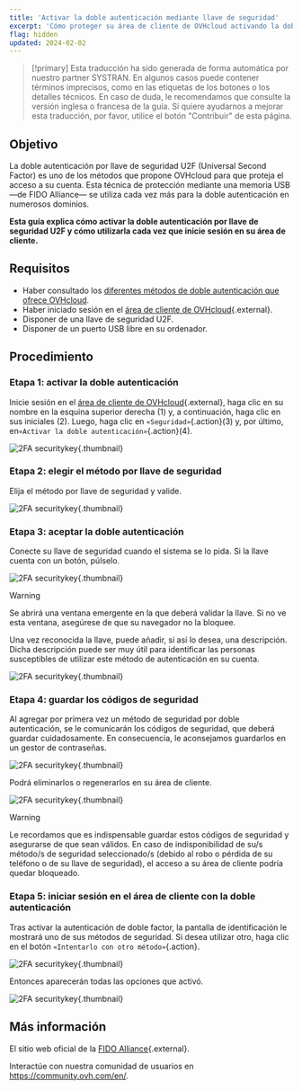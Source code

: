 ```yaml
---
title: 'Activar la doble autenticación mediante llave de seguridad'
excerpt: 'Cómo proteger su área de cliente de OVHcloud activando la doble autenticación por llave de seguridad U2F'
flag: hidden
updated: 2024-02-02
---
```


> [!primary]
> Esta traducción ha sido generada de forma automática por nuestro partner SYSTRAN. En algunos casos puede contener términos imprecisos, como en las etiquetas de los botones o los detalles técnicos. En caso de duda, le recomendamos que consulte la versión inglesa o francesa de la guía. Si quiere ayudarnos a mejorar esta traducción, por favor, utilice el botón "Contribuir" de esta página.
>

## Objetivo

La doble autenticación por llave de seguridad U2F (Universal Second Factor) es uno de los métodos que propone OVHcloud para que proteja el acceso a su cuenta. Esta técnica de protección mediante una memoria USB —de FIDO Alliance— se utiliza cada vez más para la doble autenticación en numerosos dominios.

**Esta guía explica cómo activar la doble autenticación por llave de seguridad U2F y cómo utilizarla cada vez que inicie sesión en su área de cliente.**

## Requisitos

- Haber consultado los [diferentes métodos de doble autenticación que ofrece OVHcloud](/pages/account_and_service_management/account_information/secure-ovhcloud-account-with-2fa).
- Haber iniciado sesión en el [área de cliente de OVHcloud](https://ca.ovh.com/auth/?action=gotomanager&from=https://www.ovh.com/world/&ovhSubsidiary=ws){.external}.
- Disponer de una llave de seguridad U2F.
- Disponer de un puerto USB libre en su ordenador.

## Procedimiento

### Etapa 1: activar la doble autenticación

Inicie sesión en el [área de cliente de OVHcloud](https://ca.ovh.com/auth/?action=gotomanager&from=https://www.ovh.com/world/&ovhSubsidiary=ws){.external}, haga clic en su nombre en la esquina superior derecha (1) y, a continuación, haga clic en sus iniciales (2). Luego, haga clic en `«Seguridad»`{.action}(3) y, por último, en`«Activar la doble autenticación»`{.action}(4).

![2FA securitykey](images/hub2FA.png){.thumbnail}

### Etapa 2: elegir el método por llave de seguridad

Elija el método por llave de seguridad y valide.

![2FA securitykey](images/2fakey1edit.png){.thumbnail}

### Etapa 3: aceptar la doble autenticación

Conecte su llave de seguridad cuando el sistema se lo pida. Si la llave cuenta con un botón, púlselo. 

![2FA securitykey](images/2fakey2.png){.thumbnail}

> [!warning]
>
> Se abrirá una ventana emergente en la que deberá validar la llave. Si no ve esta ventana, asegúrese de que su navegador no la bloquee.

Una vez reconocida la llave, puede añadir, si así lo desea, una descripción. Dicha descripción puede ser muy útil para identificar las personas susceptibles de utilizar este método de autenticación en su cuenta.

![2FA securitykey](images/2fakey3.png){.thumbnail}

### Etapa 4: guardar los códigos de seguridad

Al agregar por primera vez un método de seguridad por doble autenticación, se le comunicarán los códigos de seguridad, que deberá guardar cuidadosamente. En consecuencia, le aconsejamos guardarlos en un gestor de contraseñas. 

![2FA securitykey](images/2facodes.png){.thumbnail}

Podrá eliminarlos o regenerarlos en su área de cliente.

![2FA securitykey](images/2facodesaction.png){.thumbnail}

> [!warning]
>
> Le recordamos que es indispensable guardar estos códigos de seguridad y asegurarse de que sean válidos. En caso de indisponibilidad de su/s método/s de seguridad seleccionado/s (debido al robo o pérdida de su teléfono o de su llave de seguridad), el acceso a su área de cliente podría quedar bloqueado.
> 

### Etapa 5: iniciar sesión en el área de cliente con la doble autenticación

Tras activar la autenticación de doble factor, la pantalla de identificación le mostrará uno de sus métodos de seguridad. Si desea utilizar otro, haga clic en el botón `«Intentarlo con otro método»`{.action}.

![2FA securitykey](images/2fakeylogin.png){.thumbnail}

Entonces aparecerán todas las opciones que activó.

![2FA securitykey](images/2faloginchoice.png){.thumbnail}

## Más información

El sitio web oficial de la [FIDO Alliance](https://fidoalliance.org/){.external}.

Interactúe con nuestra comunidad de usuarios en <https://community.ovh.com/en/>.
